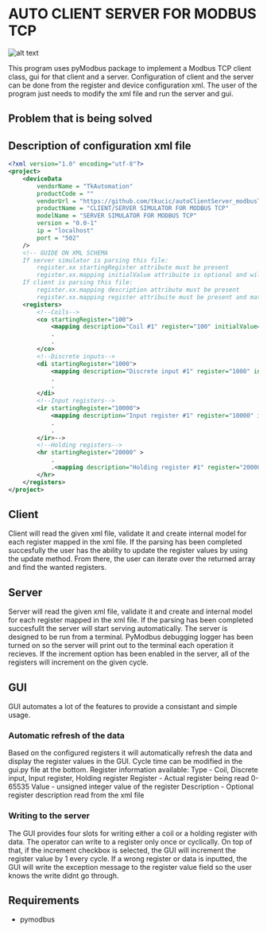 # AUTO CLIENT SERVER FOR MODBUS TCP

![alt text][screen]

This program uses pyModbus package to implement a Modbus TCP client class, gui for that client and a server. Configuration of client and the server can be done from the register and device configuration xml. The user of the program just needs to modify the xml file and run the server and gui.

## Problem that is being solved


## Description of configuration xml file

```xml
<?xml version="1.0" encoding="utf-8"?>
<project>
    <deviceData 
        vendorName = "TkAutomation"
        productCode = ""
        vendorUrl = "https://github.com/tkucic/autoClientServer_modbusTcp"
        productName = "CLIENT/SERVER SIMULATOR FOR MODBUS TCP"
        modelName = "SERVER SIMULATOR FOR MODBUS TCP"
        version = "0.0-1"
        ip = "localhost"
        port = "502"
    />
    <!-- GUIDE ON XML SCHEMA
    If server simulator is parsing this file:
        register.xx startingRegister attribute must be present
        register.xx.mapping initialValue attribuite is optional and will initialize the register if present
    If client is parsing this file:
        register.xx.mapping description attribute must be present
        register.xx.mapping register attribuite must be present and match servers address of this value. It also must be unique, cant have co and di have same register number-->
    <registers>
        <!--Coils-->
        <co startingRegister="100">
            <mapping description="Coil #1" register="100" initialValue="0" />
            .
            .
        </co>
        <!--Discrete inputs-->
        <di startingRegister="1000">
            <mapping description="Discrete input #1" register="1000" initialValue="0" />
            .
            .
        </di>
        <!--Input registers-->
        <ir startingRegister="10000">
            <mapping description="Input register #1" register="10000" initialValue="1000" />
            .
            .
        </ir>-->
        <!--Holding registers-->
        <hr startingRegister="20000" >
            .
            .<mapping description="Holding register #1" register="20000" initialValue="100" />
        </hr>
    </registers>
</project>
```

## Client

Client will read the given xml file, validate it and create internal model for each register mapped in the xml file. If the parsing has been completed succesfully the user has the ability to update the register values by using the update method. From there, the user can iterate over the returned array and find the wanted registers.

## Server

Server will read the given xml file, validate it and create and internal model for each register mapped in the xml file. If the parsing has been completed succesfullt the server will start serving automatically. The server is designed to be run from a terminal. PyModbus debugging logger has been turned on so the server will print out to the terminal each operation it recieves.
If the increment option has been enabled in the server, all of the registers will increment on the given cycle.

## GUI

GUI automates a lot of the features to provide a consistant and simple usage.

### Automatic refresh of the data

Based on the configured registers it will automatically refresh the data and display the register values in the GUI. Cycle time can be modified in the gui.py file at the bottom.
Register information available:
Type - Coil, Discrete input, Input register, Holding register
Register - Actual register being read 0-65535
Value - unsigned integer value of the register
Description - Optional register description read from the xml file

### Writing to the server

The GUI provides four slots for writing either a coil or a holding register with data. The operator can write to a register only once or cyclically. On top of that, if the increment checkbox is selected, the GUI will increment the register value by 1 every cycle. If a wrong register or data is inputted, the GUI will write the exception message to the register value field so the user knows the write didnt go through.

## Requirements

- pymodbus

[screen]: https://github.com/tkucic/autoClientServer_modbusTcp/screenshot.png "Client and server screen shot"
